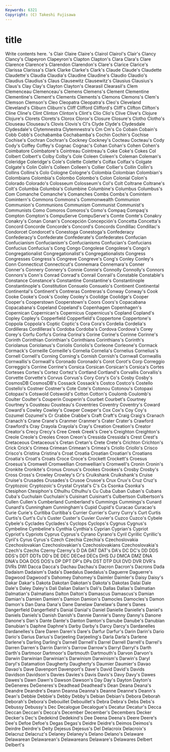 ```yaml
---
Keywords: 6321 
Copyright: (C) Takeshi Fujisawa
---
```


# title

Write contents here.
's Clair Claire Claire's Clairol Clairol's Clair's Clancy Clancy's
Clapeyron Clapeyron's Clapton Clapton's Clara Clara's Clare Clarence Clarence's Clarendon
Clarendon's Clare's Clarice Clarice's Clarissa Clarissa's Clark Clarke Clarke's Clark's
Claude Claude's Claudette Claudette's Claudia Claudia's Claudine Claudine's Claudio Claudio's
Claudius Claudius's Claus Clausewitz Clausewitz's Clausius Clausius's Claus's Clay Clay's
Clayton Clayton's Clearasil Clearasil's Clem Clemenceau Clemenceau's Clemens Clemens's Clement
Clementine Clementine's Clement's Clements Clements's Clemons Clemons's Clem's Clemson Clemson's
Cleo Cleopatra Cleopatra's Cleo's Cleveland Cleveland's Cliburn Cliburn's Cliff Clifford
Clifford's Cliff's Clifton Clifton's Cline Cline's Clint Clinton Clinton's Clint's
Clio Clio's Clive Clive's Clojure Clojure's Clorets Clorets's Clorox Clorox's
Closure Closure's Clotho Clotho's Clouseau Clouseau's Clovis Clovis's Cl's Clyde
Clyde's Clydesdale Clydesdale's Clytemnestra Clytemnestra's Cm Cm's Co Cobain Cobain's
Cobb Cobb's Cochabamba Cochabamba's Cochin Cochin's Cochise Cochise's Cochran Cochran's
Cockney Cockney's Cocteau Cocteau's Cody Cody's Coffey Coffey's Cognac Cognac's
Cohan Cohan's Cohen Cohen's Coimbatore Coimbatore's Cointreau Cointreau's Coke Coke's
Cokes Col Colbert Colbert's Colby Colby's Cole Coleen Coleen's Coleman
Coleman's Coleridge Coleridge's Cole's Colette Colette's Colfax Colfax's Colgate Colgate's
Colin Colin's Colleen Colleen's Collier Collier's Collin Collin's Collins Collins's
Colo Cologne Cologne's Colombia Colombian Colombian's Colombians Colombia's Colombo Colombo's
Colon Colonial Colon's Colorado Colorado's Colosseum Colosseum's Col's Colt Coltrane
Coltrane's Colt's Columbia Columbia's Columbine Columbine's Columbus Columbus's Com Comanche
Comanche's Comanches Combs Combs's Comintern Comintern's Commons Commons's Commonwealth Communion
Communion's Communions Communism Communist Communist's Communists Como Comoros Comoros's Como's
Compaq Compaq's Compton Compton's CompuServe CompuServe's Comte Comte's Conakry Conakry's
Conan Conan's Concepción Concepción's Concetta Concetta's Concord Concorde Concorde's Concord's
Concords Condillac Condillac's Condorcet Condorcet's Conestoga Conestoga's Confederacy Confederacy's Confederate
Confederate's Confederates Confucian Confucianism Confucianism's Confucianisms Confucian's Confucians Confucius Confucius's
Cong Congo Congolese Congolese's Congo's Congregationalist Congregationalist's Congregationalists Congress Congresses
Congress's Congreve Congreve's Cong's Conley Conley's Conn Connecticut Connecticut's Connemara
Connemara's Conner Conner's Connery Connery's Connie Connie's Connolly Connolly's Connors
Connors's Conn's Conrad Conrad's Conrail Conrail's Constable Constable's Constance Constance's
Constantine Constantine's Constantinople Constantinople's Constitution Consuelo Consuelo's Continent Continental Continental's
Continent's Contreras Contreras's Conway Conway's Cook Cooke Cooke's Cook's Cooley
Cooley's Coolidge Coolidge's Cooper Cooper's Cooperstown Cooperstown's Coors Coors's Copacabana
Copacabana's Copeland Copeland's Copenhagen Copenhagen's Copernican Copernican's Copernicus Copernicus's Copland
Copland's Copley Copley's Copperfield Copperfield's Coppertone Coppertone's Coppola Coppola's Coptic
Coptic's Cora Cora's Cordelia Cordelia's Cordilleras Cordilleras's Cordoba Cordoba's Cordova
Cordova's Corey Corey's Corfu Corfu's Corina Corina's Corine Corine's Corinne
Corinne's Corinth Corinthian Corinthian's Corinthians Corinthians's Corinth's Coriolanus Coriolanus's Coriolis
Coriolis's Corleone Corleone's Cormack Cormack's Corneille Corneille's Cornelia Cornelia's Cornelius
Cornelius's Cornell Cornell's Corning Corning's Cornish Cornish's Cornwall Cornwallis Cornwallis's
Cornwall's Coronado Coronado's Corot Corot's Corp Correggio Correggio's Corrine Corrine's
Corsica Corsican Corsican's Corsica's Cortes Corteses Cortes's Cortez Cortez's Cortland
Cortland's Corvallis Corvallis's Corvette Corvette's Corvus Corvus's Cory Cory's Co's
Cosby Cosby's CosmosDB CosmosDB's Cossack Cossack's Costco Costco's Costello Costello's
Costner Costner's Cote Cote's Cotonou Cotonou's Cotopaxi Cotopaxi's Cotswold Cotswold's
Cotton Cotton's Coulomb Coulomb's Coulter Coulter's Couperin Couperin's Courbet Courbet's
Courtney Courtney's Cousteau Cousteau's Coventries Coventry Coventry's Coward Coward's Cowley
Cowley's Cowper Cowper's Cox Cox's Coy Coy's Cozumel Cozumel's Cr
Crabbe Crabbe's Craft Craft's Craig Craig's Cranach Cranach's Crane Crane's
Cranmer Cranmer's Crater Crater's Crawford Crawford's Cray Crayola Crayola's Cray's
Creation Creation's Creator Creator's Crecy Crecy's Cree Creek Creek's Cree's
Creighton Creighton's Creole Creole's Creoles Creon Creon's Cressida Cressida's Crest
Crest's Cretaceous Cretaceous's Cretan Cretan's Crete Crete's Crichton Crichton's Crick
Crick's Crimea Crimean Crimean's Crimea's Criollo Criollo's Crisco Crisco's Cristina
Cristina's Croat Croatia Croatian Croatian's Croatians Croatia's Croat's Croats Croce
Croce's Crockett Crockett's Croesus Croesus's Cromwell Cromwellian Cromwellian's Cromwell's Cronin
Cronin's Cronkite Cronkite's Cronus Cronus's Crookes Crookes's Crosby Crosby's Cross
Cross's Crowley Crowley's Cr's Cruikshank Cruikshank's Cruise Cruise's Crusades Crusades's
Crusoe Crusoe's Crux Crux's Cruz Cruz's Cryptozoic Cryptozoic's Crystal Crystal's
C's Cs Csonka Csonka's Ctesiphon Ctesiphon's Cthulhu Cthulhu's Cu Cuba
Cuban Cuban's Cubans Cuba's Cuchulain Cuchulain's Cuisinart Cuisinart's Culbertson Culbertson's
Cullen Cullen's Cumberland Cumberland's Cummings Cummings's Cunard Cunard's Cunningham Cunningham's
Cupid Cupid's Curacao Curacao's Curie Curie's Curitiba Curitiba's Currier Currier's
Curry Curry's Curt Curtis Curtis's Curt's Cu's Custer Custer's Cuvier
Cuvier's Cuzco Cuzco's Cybele Cybele's Cyclades Cyclades's Cyclops Cyclops's Cygnus
Cygnus's Cymbeline Cymbeline's Cynthia Cynthia's Cyprian Cyprian's Cypriot Cypriot's Cypriots
Cyprus Cyprus's Cyrano Cyrano's Cyril Cyrillic Cyrillic's Cyril's Cyrus Cyrus's
Czech Czechia Czechia's Czechoslovakia Czechoslovakian Czechoslovakian's Czechoslovakians Czechoslovakia's Czech's Czechs
Czerny Czerny's D DA DAT DAT's DA's DC DC's DD
DDS DDS's DDT DDTs DD's DE DEC DECed DECs DHS
DJ DMCA DMZ DNA DNA's DOA DOS DOS's DP DPT
DP's DPs DST DTP DUI DVD DVR DVR's DVRs DWI
Dacca Dacca's Dachau Dachau's Dacron Dacron's Dacrons Dada Dadaism Dadaism's
Dada's Daedalus Daedalus's Daguerre Daguerre's Dagwood Dagwood's Dahomey Dahomey's Daimler
Daimler's Daisy Daisy's Dakar Dakar's Dakota Dakotan Dakotan's Dakota's Dakotas
Dalai Dale Dale's Daley Daley's Dali Dalian Dalian's Dali's Dallas
Dallas's Dalmatian Dalmatian's Dalmatians Dalton Dalton's Damascus Damascus's Damian Damian's
Damien Damien's Damion Damion's Damocles Damocles's Damon Damon's Dan Dana
Dana's Dane Danelaw Danelaw's Dane's Danes Dangerfield Dangerfield's Danial Danial's
Daniel Danielle Danielle's Daniel's Daniels Daniels's Danish Danish's Dannie Dannie's
Danny Danny's Danone Danone's Dan's Dante Dante's Danton Danton's Danube
Danube's Danubian Danubian's Daphne Daphne's Darby Darby's Darcy Darcy's Dardanelles
Dardanelles's Dare Daren Daren's Dare's Darfur Darfur's Darin Darin's Dario
Dario's Darius Darius's Darjeeling Darjeeling's Darla Darla's Darlene Darlene's Darling
Darling's Darnell Darnell's Darrel Darrell Darrell's Darrel's Darren Darren's Darrin
Darrin's Darrow Darrow's Darryl Darryl's Darth Darth's Dartmoor Dartmoor's Dartmouth
Dartmouth's Darvon Darvon's Darwin Darwinian Darwinian's Darwinism Darwinism's Darwin's Daryl
Daryl's Datamation Daugherty Daugherty's Daumier Daumier's Davao Davao's Dave Davenport
Davenport's Dave's David David's Davids Davidson Davidson's Davies Davies's Davis
Davis's Davy Davy's Dawes Dawes's Dawn Dawn's Dawson Dawson's Day
Day's Dayton Dayton's DeGeneres DeGeneres's Deadhead Deadhead's Dean Deana Deana's
Deandre Deandre's Deann Deanna Deanna's Deanne Deanne's Deann's Dean's Debbie
Debbie's Debby Debby's Debian Debian's Debora Deborah Deborah's Debora's Debouillet
Debouillet's Debra Debra's Debs Debs's Debussy Debussy's Dec Decalogue Decalogue's
Decatur Decatur's Decca Deccan Deccan's Decca's December December's Decembers Decker
Decker's Dec's Dedekind Dedekind's Dee Deena Deena's Deere Deere's Dee's
Defoe Defoe's Degas Degas's Deidre Deidre's Deimos Deimos's Deirdre Deirdre's
Deity Dejesus Dejesus's Del Delacroix Delacroix's Delacruz Delacruz's Delaney Delaney's
Delano Delano's Delaware Delawarean Delawarean's Delawareans Delaware's Delawares Delbert Delbert's
